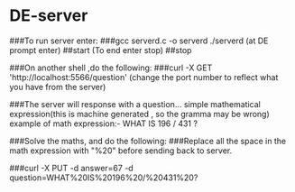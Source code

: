 # DE-server


###To run server enter:
###gcc serverd.c -o serverd
./serverd
(at DE prompt enter)
##start
(To end enter stop)
##stop

###On another shell ,do the following:
###curl -X GET 'http://localhost:5566/question'
(change the port number to reflect what you have from the server)

###The server will response with a question... simple mathematical expression(this is machine generated , so the gramma may be wrong)
example of math expression:- WHAT IS 196 / 431 ?

###Solve the maths, and do the following:
###Replace all the space in the math expression with "%20" before sending back to server.

###curl -X PUT -d answer=67 -d question=WHAT%20IS%20196%20/%20431%20?
 
